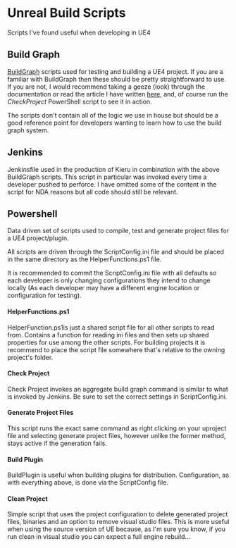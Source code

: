 # Unreal Build Scripts
Scripts I've found useful when developing in UE4



## Build Graph

[BuildGraph](https://docs.unrealengine.com/latest/INT/Programming/Development/BuildGraph/) scripts used for testing and building a UE4 project. If you are a familiar with BuildGraph then these should be pretty straightforward to use. If you are not, I would recommend taking a geeze (look) through the documentation or read the article I have written [here](http://jackknobel.com/How-To/BuildGraph), and, of course run the *CheckProject* PowerShell script to see it in action.

The scripts don't contain all of the logic we use in house but should be a good reference point for developers wanting to learn how to use the build graph system.



## Jenkins

Jenkinsfile used in the production of Kieru in combination with the above BuildGraph scripts. This script in particular was invoked every time a developer pushed to perforce. I have omitted some of the content in the script for NDA reasons but all code should still be relevant.



## Powershell

Data driven set of scripts used to compile, test and generate project files for a UE4 project/plugin.

All scripts are driven through the ScriptConfig.ini file and should be placed in the same directory as the HelperFunctions.ps1 file.

It is recommended to commit the ScriptConfig.ini file with all defaults so each developer is only changing configurations they intend to change locally (As each developer may have a different engine location or configuration for testing).



#### HelperFunctions.ps1

HelperFunction.ps1is just a shared script file for all other scripts to read from. Contains a function for reading ini files and then sets up shared properties for use among the other scripts. For building projects it is recommend to place the script file somewhere that's relative to the owning project's folder. 



#### Check Project

Check Project invokes an aggregate build graph command is similar to what is invoked by Jenkins. Be sure to set the correct settings in ScriptConfig.ini.



#### Generate Project Files

This script runs the exact same command as right clicking on your uproject file and selecting generate project files, however unlike the former method, stays active if the generation fails.



#### Build Plugin

BuildPlugin is useful when building plugins for distribution. Configuration, as with everything above, is done via the ScriptConfig file.



#### Clean Project

Simple script that uses the project configuration to delete generated project files, binaries and an option to remove visual studio files. This is more useful when using the source version of UE because, as I'm sure you know, if you run clean in visual studio you can expect a full engine rebuild...